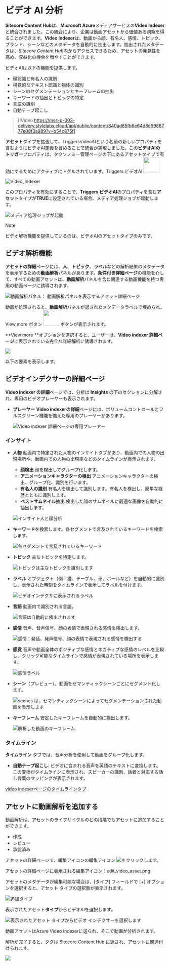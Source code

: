 # ビデオ AI 分析

**Sitecore Content Hub**は、**Microsoft Azure**メディアサービスの**Video Indexer**と統合されました。この統合により、企業は動画アセットから価値ある洞察を得ることができます。**Video Indexer**は、動画から顔、有名人、感情、トピック、ブランド、シーンなどのメタデータを自動的に抽出します。抽出されたメタデータは、*Sitecore Content Hub*内からアクセスできるため、アセットの発見性を高め、収益化の機会を増やすことができます。

ビデオAIは以下の機能を提供します。

* 顔認識と有名人の識別
* 視覚的なテキスト認識と物体の識別
* シーンのセグメンテーションとキーフレームの抽出
* キーワードの抽出とトピックの特定
* 言語の識別
* 自動テープ起こし

> [!Video https://mss-p-003-delivery.stylelabs.cloud/api/public/content/840ad65fb6e64d8e9988777e08f3a989?v=b54c875f]

**アセット**タイプを拡張して、TriggersVideoAIという名前の新しいプロパティを含むようにビデオAI定義を含めることで統合が実現しました。この**ビデオAIの トリガー**プロパティは、タクソノミー管理ページの下にあるアセットタイプで有効にするためにアクティブにトグルされています。Triggers ビデオAI <img src="../../../images/user-documentation/content-user-manual/analyze/triggers_video_ai_toggled_to_active.png" width="50">

![Video_Indexer](../../../images/user-documentation/content-user-manual/analyze/video_indexer_taxonomy.png)

このプロパティを有効にすることで、**Triggers ビデオAI**のプロパティを含む**アセット**タイプが**TRUE**に設定されている場合、メディア処理ジョブが起動します。

![メディア処理ジョブが起動](../../../images/user-documentation/content-user-manual/analyze/videoai_media_processing.png)

> [!Note]
> ビデオ解析機能を提供しているのは、ビデオAIのアセットタイプのみです。

## ビデオ解析機能

**アセットの詳細**ページには、**人**、**トピック**、**ラベル**などの解析結果のメタデータを表示するための**動画解析**パネルがあります。**条件付き詳細ページ**の機能を介して、すべての動画アセットは、**動画解析**パネルを含む関連する動画機能を持つ専用の動画ページに誘導されます。

![動画解析パネル： 動画解析パネルを表示するアセット詳細ページ](../../../images/user-documentation/content-user-manual/analyze/asset_detail_page_showing_video_analysis.png)

動画が処理されると、**動画解析**パネルが返されたメタデータラベルで埋められ、View more ボタン <img src="../../../images/user-documentation/content-user-manual/analyze/videoai_view_more_button.png" width="50" /> ボタンが表示されます。

**View more **オプションを選択すると、ユーザーは、**Video indexer 詳細ページ**に表示されている完全な詳細解析に誘導されます。

![](../../../images/user-documentation/content-user-manual/analyze/video_indexer_detail_page.png)

以下の要素を表示します。

## ビデオインデクサーの詳細ページ

**Video indexer の詳細**ページでは、分析は **Insights** の下のセクションに分解され、専用のビデオプレーヤーも表示されます。

* **プレーヤー** **Video indexerの詳細**ページには、ボリュームコントロールとフルスクリーン機能を備えた専用のプレーヤーがあります。

  ![Video indexer 詳細ページの専用プレーヤー](../../../images/user-documentation/content-user-manual/analyze/video_indexer_detail_dedicated_player.png)

### インサイト

* **人物** 動画内で特定された人物のインサイトタブがあり、動画内での人物の出現場所や、動画内での人物の出現率などのタイムラインが表示されます。

  * **顔検出** 顔を検出してグループ化します。
  * **アニメーションキャラクターの検出** アニメーションキャラクターの検出、グループ化、識別を行います。
  * **有名人の識別** 有名人を検出して識別します。有名人を検出し、簡単な経歴とともに識別します。
  * **ベストサムネイル抽出** 検出した顔のサムネイルに最適な画像を自動的に抽出します。

  ![インサイト人と顔分析](../../../images/user-documentation/content-user-manual/analyze/insights_people.png)
  
* **キーワード**を検索します。各セグメントで言及されているキーワードを検索します。

  ![各セグメントで言及されているキーワード](../../../images/user-documentation/content-user-manual/analyze/keywords_analysis.png)

* **トピック** 主なトピックを特定します。

  ![トピックは主なトピックを識別します](../../../images/user-documentation/content-user-manual/analyze/topics_analysis.png)

* **ラベル** オブジェクト（例：猫、テーブル、車、ボールなど）を自動的に識別し、表示された時刻をタイムラインで表示してラベルを付けます。

  ![ビデオインデクサに表示されるラベル](../../../images/user-documentation/content-user-manual/analyze/video_indexer_detail_page_labels.png)

* **言語** 動画内で識別される言語。

  ![言語は自動的に検出されます](../../../images/user-documentation/content-user-manual/analyze/video_indexer_detail_page_language.png)

* **感情** 音声、音声信号、顔の表情で表現される感情を検出します。

  ![感情：発話、発声信号、顔の表情で表現される感情を検出する](../../../images/user-documentation/content-user-manual/analyze/emotions_analysis.png)

* **感覚** 音声や動画全体のポジティブな感情とネガティブな感情のレベルを比較し、クリック可能なタイムラインで感情が表現されている場所を表示します。

  ![感情ラベル](../../../images/user-documentation/content-user-manual/analyze/video_indexer_detail_page_sentiments.png)

* **シーン**（プレビュー）。動画をセマンティックシーンごとにセグメント化します。

  ![scenes は、セマンティックシーンによってセグメンテーションされた動画を表示します](../../../images/user-documentation/content-user-manual/analyze/video_indexer_details_page_scenes.png)

* **キーフレーム** 安定したキーフレームを自動的に検出します。

  ![解析した動画のキーフレーム](../../../images/user-documentation/content-user-manual/analyze/video_indexer_detail_page_keyframes.png)

### タイムライン

**タイムライン** タブでは、音声分析を使用して動画をグループ化します。

* **自動テープ起こし**: ビデオに含まれる音声を英語のテキストに変換します。この変換がタイムラインに表示され、スピーカーの識別、話者と対応する話し言葉のマッピングが表示されます。

[video indexerページのタイムラインタブ](../../../images/user-documentation/content-user-manual/analyze/video_indexer_timeline.png)

## アセットに動画解析を追加する

動画解析は、アセットのライフサイクルのどの段階でもアセットに追加することができます。

* 作成
* レビュー
* 承認済み

アセットの詳細ページで、編集アイコンの編集アイコン <img src="../../../images/user-documentation/content-user-manual/analyze/video_ai_edit_icon.png" />をクリックします。

アセットの詳細ページに表示される編集アイコン：edit_video_asset.png

アセットのメタデータが編集可能な場合は、[タイプ] フィールドで [+] オプションを選択すると、アセット タイプの選択肢が表示されます。

![追加タイプ](../../../images/user-documentation/content-user-manual/analyze/video_indexer_add_type.png)

表示されたアセット**タイプ**からビデオAIを選択します。

![表示されたアセット タイプからビデオ インデクサーを選択します](../../../images/user-documentation/content-user-manual/analyze/add_video_indexer_type.png)

動画アセットはAzure Video Indexerに送られ、そこで動画が分析されます。

解析が完了すると、タグは Sitecore Content Hub に返され、アセットに関連付けられます。

![](../../../images/user-documentation/content-user-manual/analyze/asset_detail_page_showing_returned_with_metadata_analysis.png)